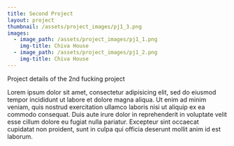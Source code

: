 ```yaml
---
title: Second Project
layout: project
thumbnail: /assets/project_images/pj1_3.png
images:
  - image_path: /assets/project_images/pj1_1.png
    img-title: Chiva House
  - image_path: /assets/project_images/pj1_2.png
    img-title: Chiva House
---
```

Project details of the 2nd fucking project

Lorem ipsum dolor sit amet, consectetur adipisicing elit, sed do eiusmod tempor incididunt ut labore et dolore magna aliqua. Ut enim ad minim veniam, quis nostrud exercitation ullamco laboris nisi ut aliquip ex ea commodo consequat. Duis aute irure dolor in reprehenderit in voluptate velit esse cillum dolore eu fugiat nulla pariatur. Excepteur sint occaecat cupidatat non proident, sunt in culpa qui officia deserunt mollit anim id est laborum.
